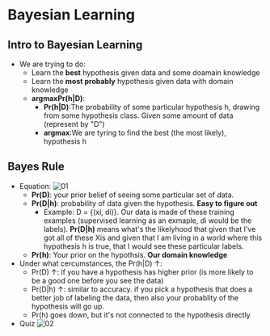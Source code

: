 # Bayesian Learning
## Intro to Bayesian Learning
- We are trying to do: 
    - Learn the **best** hypothesis given data and some doamain knowledge
    - Learn the **most probably** hypothesis given data with domain knowledge
    - **argmaxPr(h|D)**: 
        - **Pr(h|D)**:The probability of some particular hypothesis h, drawing from some hypothesis class. Given some amount of data (represent by "D")
        - **argmax**:We are tyring to find the best (the most likely), hypothesis h
## Bayes Rule
- Equation:
![01]()
    - **Pr(D)**: your prior belief of seeing some particular set of data.
    - **Pr(D|h)**: probability of data given the hypothesis. **Easy to figure out**
        - Example: D = {(xi, di)}. Our data is made of these training examples (supervised learning as an exmaple, di would be the labels). **Pr(D|h)** means what's the likelyhood that given that I've got all of these Xis and given that I am living in a world where this hypothesis h is true, that I would see these particular labels.
    - **Pr(h)**: Your prior on the hypothsis. **Our domain knowledge**
- Under what cercumstances, the Pr(h|D) ↑:
    - Pr(D) ↑: if you have a hypothesis has higher prior (is more likely to be a good one before you see the data)
    - Pr(D|h) ↑: similar to accuracy. if you pick a hypothesis that does a better job of labeling the data, then also your probablity of the hypothesis will go up. 
    - Pr(h) goes down, but it's not connected to the hypothesis directly
- Quiz
![02]()